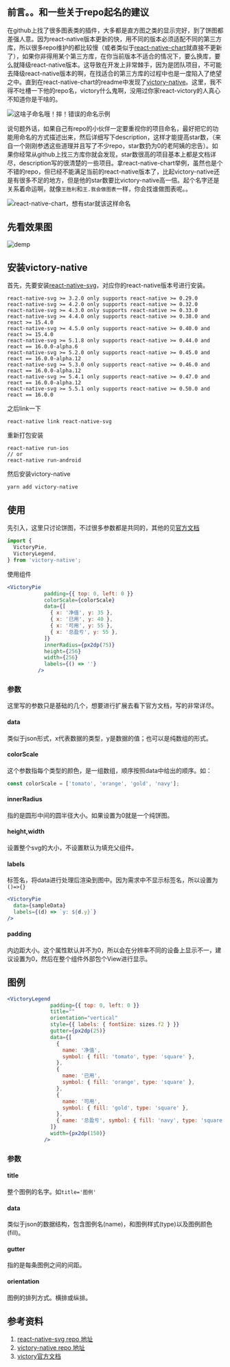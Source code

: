 ## 前言。。和一些关于repo起名的建议
在github上找了很多图表类的插件，大多都是直方图之类的显示完好，到了饼图都差强人意。因为react-native版本更新的快，用不同的版本必须适配不同的第三方库，所以很多repo维护的都比较慢（或者类似于[react-native-chart](https://github.com/tomauty/react-native-chart)就直接不更新了），如果你非得用某个第三方库，在你当前版本不适合的情况下，要么换库，要么就降级react-native版本。这导致在开发上非常棘手，因为是团队项目，不可能去降级react-native版本的啊，在找适合的第三方库的过程中也是一度陷入了绝望之中。直到在react-native-chart的readme中发现了[victory-native](https://github.com/FormidableLabs/victory-native)。这里，我不得不吐槽一下他的repo名，victory什么鬼啊，没用过你家react-victory的人真心不知道你是干啥的。

![这啥子命名哦！摔！错误的命名示例](http://chuantu.biz/t6/199/1515378665x-1566688692.png)

说句题外话，如果自己有repo的小伙伴一定要重视你的项目命名，最好把它的功能用命名的方式描述出来，然后详细写下description，这样才能提高star数，（来自一个刚刚参透这些道理并且写了不少repo，star数扔为0的老阿姨的忠告）。如果你经常从github上找三方库你就会发现，star数很高的项目基本上都是文档详尽，description写的很清楚的一些项目。拿react-native-chart举例，虽然也是个不错的repo，但已经不能满足当前的react-native版本了，比起victory-native还是有很多不足的地方，但是他的star数要比victory-native高一倍。起个名字还是关系着命运啊，就像`王胜利`和`王.我会做图表`一样，你会找谁做图表呢。。

![react-native-chart，想有star就该这样命名](http://chuantu.biz/t6/199/1515379472x-1566688692.png)
## 先看效果图
![demp](http://chuantu.biz/t6/200/1515462506x2067363510.png)
## 安装victory-native
首先，先要安装[react-native-svg](https://github.com/react-native-community/react-native-svg)，对应你的react-native版本号进行安装。
```
react-native-svg >= 3.2.0 only supports react-native >= 0.29.0
react-native-svg >= 4.2.0 only supports react-native >= 0.32.0
react-native-svg >= 4.3.0 only supports react-native >= 0.33.0
react-native-svg >= 4.4.0 only supports react-native >= 0.38.0 and react >= 15.4.0
react-native-svg >= 4.5.0 only supports react-native >= 0.40.0 and react >= 15.4.0
react-native-svg >= 5.1.8 only supports react-native >= 0.44.0 and react == 16.0.0-alpha.6
react-native-svg >= 5.2.0 only supports react-native >= 0.45.0 and react == 16.0.0-alpha.12
react-native-svg >= 5.3.0 only supports react-native >= 0.46.0 and react == 16.0.0-alpha.12
react-native-svg >= 5.4.1 only supports react-native >= 0.47.0 and react == 16.0.0-alpha.12
react-native-svg >= 5.5.1 only supports react-native >= 0.50.0 and react == 16.0.0
```
之后link一下
```
react-native link react-native-svg
```
重新打包安装
```
react-native run-ios
// or
react-native run-android
```
然后安装victory-native
```
yarn add victory-native
```
## 使用
先引入，这里只讨论饼图，不过很多参数都是共同的，其他的见[官方文档](https://formidable.com/open-source/victory/docs/native/)
```js
import {
  VictoryPie,
  VictoryLegend,
} from 'victory-native';
```
使用组件
```jsx
<VictoryPie
            padding={{ top: 0, left: 0 }}
            colorScale={colorScale}
            data={[
              { x: '净值', y: 35 },
              { x: '已用', y: 40 },
              { x: '可用', y: 55 },
              { x: '总盈亏', y: 55 },
            ]}
            innerRadius={px2dp(75)}
            height={256}
            width={256}
            labels={() => ''}
          />
```
### 参数
这里写的参数只是基础的几个，想要进行扩展去看下官方文档，写的非常详尽。
#### data
类似于json形式，x代表数据的类型，y是数据的值；也可以是纯数组的形式。
#### colorScale
这个参数指每个类型的颜色，是一组数组，顺序按照data中给出的顺序。如：
```js
const colorScale = ['tomato', 'orange', 'gold', 'navy'];
```
#### innerRadius
指的是圆形中间的圆半径大小。如果设置为0就是一个纯饼图。
#### height,width
设置整个svg的大小，不设置默认为填充父组件。
#### labels
标签名，将data进行处理后渲染到图中。因为需求中不显示标签名，所以设置为`()=>{}`
```jsx
<VictoryPie
  data={sampleData}
  labels={(d) => `y: ${d.y}`}
/>
```
#### padding
内边距大小。这个属性默认并不为0，所以会在分辨率不同的设备上显示不一，建议设置为0，然后在整个组件外部包个View进行显示。
## 图例
```jsx
<VictoryLegend
              padding={{ top: 0, left: 0 }}
              title=""
              orientation="vertical"
              style={{ labels: { fontSize: sizes.f2 } }}
              gutter={px2dp(25)}
              data={[
                {
                  name: '净值',
                  symbol: { fill: 'tomato', type: 'square' },
                },
                {
                  name: '已用',
                  symbol: { fill: 'orange', type: 'square' },
                },
                {
                  name: '可用',
                  symbol: { fill: 'gold', type: 'square' },
                },
                { name: '总盈亏', symbol: { fill: 'navy', type: 'square' } },
              ]}
              width={px2dp(150)}
            />
```
### 参数
#### title
整个图例的名字。如```title='图例'```
#### data
类似于json的数据结构，包含图例名(name)，和图例样式(type)以及图例颜色(fill)。
#### gutter
指的是每条图例之间的间距。
#### orientation
图例的排列方式。横排或纵排。
## 参考资料
1. [react-native-svg repo 地址](https://github.com/react-native-community/react-native-svg)
2. [victory-native repo 地址](https://github.com/FormidableLabs/victory-native)
3. [victory官方文档](https://formidable.com/open-source/victory/docs/native/)